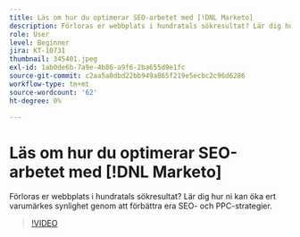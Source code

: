 ```yaml
---
title: Läs om hur du optimerar SEO-arbetet med [!DNL Marketo]
description: Förloras er webbplats i hundratals sökresultat? Lär dig hur ni kan öka ert varumärkes synlighet genom att förbättra era SEO- och PPC-strategier.
role: User
level: Beginner
jira: KT-10731
thumbnail: 345401.jpeg
exl-id: 1ab0de6b-7a9e-4b86-a9f6-2ba655d9e1fc
source-git-commit: c2aa5a0dbd22bb949a865f219e5ecbc2c96d6286
workflow-type: tm+mt
source-wordcount: '62'
ht-degree: 0%

---
```


# Läs om hur du optimerar SEO-arbetet med [!DNL Marketo]

Förloras er webbplats i hundratals sökresultat? Lär dig hur ni kan öka ert varumärkes synlighet genom att förbättra era SEO- och PPC-strategier.

>[!VIDEO](https://video.tv.adobe.com/v/345401/?quality=12&learn=on)
